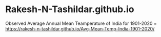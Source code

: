 # Rakesh-N-Tashildar.github.io
Observed Average Annual Mean Teamperature of India for 1901-2020 = https://rakesh-n-tashildar.github.io/Avg-Mean-Temp-India-1901-2020/
